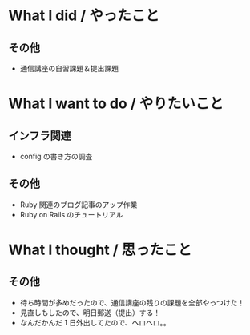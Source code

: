 # What I did / やったこと
## その他
- 通信講座の自習課題＆提出課題

# What I want to do / やりたいこと
## インフラ関連
- config の書き方の調査

## その他
- Ruby 関連のブログ記事のアップ作業
- Ruby on Rails のチュートリアル

# What I thought / 思ったこと
## その他
- 待ち時間が多めだったので、通信講座の残りの課題を全部やっつけた！
- 見直しもしたので、明日郵送（提出）する！
- なんだかんだ 1 日外出してたので、ヘロヘロ。。
